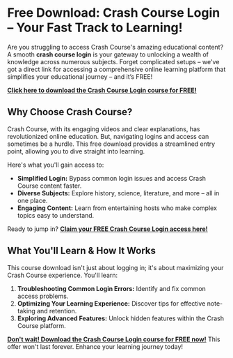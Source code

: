 # Free Download: Crash Course Login – Your Fast Track to Learning!

Are you struggling to access Crash Course's amazing educational content? A smooth **crash course login** is your gateway to unlocking a wealth of knowledge across numerous subjects. Forget complicated setups – we've got a direct link for accessing a comprehensive online learning platform that simplifies your educational journey – and it’s FREE!

[**Click here to download the Crash Course Login course for FREE!**](https://udemywork.com/crash-course-login)

## Why Choose Crash Course?

Crash Course, with its engaging videos and clear explanations, has revolutionized online education. But, navigating logins and access can sometimes be a hurdle. This free download provides a streamlined entry point, allowing you to dive straight into learning.

Here's what you'll gain access to:

*   **Simplified Login:** Bypass common login issues and access Crash Course content faster.
*   **Diverse Subjects:** Explore history, science, literature, and more – all in one place.
*   **Engaging Content:** Learn from entertaining hosts who make complex topics easy to understand.

Ready to jump in? **[Claim your FREE Crash Course Login access here!](https://udemywork.com/crash-course-login)**

## What You'll Learn & How It Works

This course download isn't just about logging in; it's about maximizing your Crash Course experience. You'll learn:

1.  **Troubleshooting Common Login Errors:** Identify and fix common access problems.
2.  **Optimizing Your Learning Experience:** Discover tips for effective note-taking and retention.
3.  **Exploring Advanced Features:** Unlock hidden features within the Crash Course platform.

**[Don't wait! Download the Crash Course Login course for FREE now!](https://udemywork.com/crash-course-login)** This offer won't last forever. Enhance your learning journey today!
